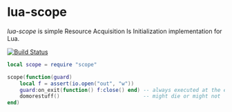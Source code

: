 lua-scope
=========

*lua-scope* is simple Resource Acquisition Is Initialization implementation for Lua.

[![Build Status](https://travis-ci.org/basiliscos/lua-scope.png)](https://travis-ci.org/basiliscos/lua-scope.png)

```lua
local scope = require "scope"

scope(function(guard)
    local f = assert(io.open("out", "w"))
    guard:on_exit(function() f:close() end) -- always executed at the end of the function
    domorestuff()                           -- might die or might not
end)
```
